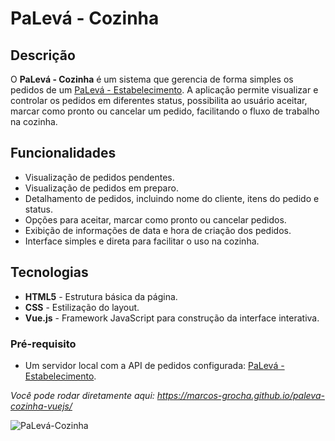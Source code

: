 # PaLevá - Cozinha

## Descrição
O **PaLevá - Cozinha** é um sistema que gerencia de forma simples os pedidos de um [PaLevá - Estabelecimento](https://github.com/marcos-grocha/paleva-app). A aplicação permite visualizar e controlar os pedidos em diferentes status, possibilita ao usuário aceitar, marcar como pronto ou cancelar um pedido, facilitando o fluxo de trabalho na cozinha.

## Funcionalidades
- Visualização de pedidos pendentes.
- Visualização de pedidos em preparo.
- Detalhamento de pedidos, incluindo nome do cliente, itens do pedido e status.
- Opções para aceitar, marcar como pronto ou cancelar pedidos.
- Exibição de informações de data e hora de criação dos pedidos.
- Interface simples e direta para facilitar o uso na cozinha.

## Tecnologias
- **HTML5** - Estrutura básica da página.
- **CSS** - Estilização do layout.
- **Vue.js** - Framework JavaScript para construção da interface interativa.

### Pré-requisito
- Um servidor local com a API de pedidos configurada: [PaLevá - Estabelecimento](https://github.com/marcos-grocha/paleva-app).

*Você pode rodar diretamente aqui: https://marcos-grocha.github.io/paleva-cozinha-vuejs/*

![PaLevá-Cozinha](https://github.com/marcos-grocha/paleva-app/blob/main/app/assets/images/Screenshot/PaLev%C3%A1%20-%20Cozinha%2001.png?raw=true)
